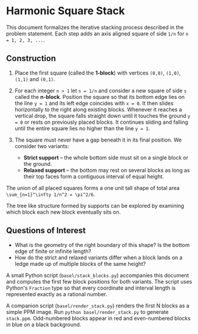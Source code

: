 # Harmonic Square Stack

This document formalizes the iterative stacking process described in the problem
statement. Each step adds an axis aligned square of side `1/n` for
`n = 1, 2, 3, ...`.

## Construction

1. Place the first square (called the **1‑block**) with vertices
   `(0,0)`, `(1,0)`, `(1,1)` and `(0,1)`.
2. For each integer `n > 1` let `s = 1/n` and consider a new square of
   side `s` called the **n‑block**. Position the square so that its
   bottom edge lies on the line `y = 1` and its left edge coincides with
   `x = 0`.  It then slides horizontally to the right along existing
   blocks. Whenever it reaches a vertical drop, the square falls straight
  down until it touches the ground `y = 0` or rests on previously placed
  blocks. It continues sliding and falling until the entire square lies
  no higher than the line `y = 1`.
3. The square must never have a gap beneath it in its final position.
   We consider two variants:
   
   - **Strict support** – the whole bottom side must sit on a single
     block or the ground.
   - **Relaxed support** – the bottom may rest on several blocks as long
     as their top faces form a contiguous interval of equal height.

The union of all placed squares forms a one unit tall shape of total area
`\sum_{n=1}^\infty 1/n^2 = \pi^2/6`.

The tree like structure formed by supports can be explored by examining
which block each new block eventually sits on.

## Questions of Interest

* What is the geometry of the right boundary of this shape?  Is the
  bottom edge of finite or infinite length?
* How do the strict and relaxed variants differ when a block lands on a
  ledge made up of multiple blocks of the same height?

 A small Python script (`basel/stack_blocks.py`) accompanies this document and
computes the first few block positions for both variants.  The script uses
Python's `Fraction` type so that every coordinate and interval length is
represented exactly as a rational number.

 A companion script (`basel/render_stack.py`) renders the first N blocks as a simple
 PPM image. Run `python basel/render_stack.py` to generate `stack.ppm`. Odd-numbered
blocks appear in red and even-numbered blocks in blue on a black background.
